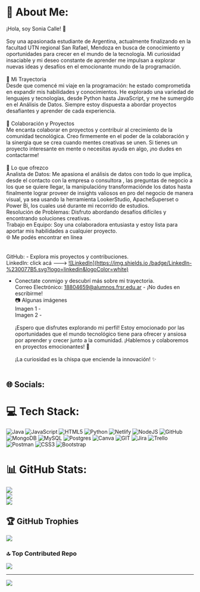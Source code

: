 # 💫 About Me:
¡Hola, soy Sonia Calle! 👋<br><br>Soy una apasionada estudiante de Argentina, actualmente finalizando en la facultad UTN regional San Rafael, Mendoza en busca de conocimiento y oportunidades para crecer en el mundo de la tecnología. Mi curiosidad insaciable y mi deseo constante de aprender me impulsan a explorar nuevas ideas y desafíos en el emocionante mundo de la programación.<br><br>🚀 Mi Trayectoria<br>Desde que comencé mi viaje en la programación: he estado comprometida en expandir mis habilidades y conocimientos. He explorado una variedad de lenguajes y tecnologías, desde Python hasta JavaScript, y me he sumergido en el Análisis de Datos. Siempre estoy dispuesta a abordar proyectos desafiantes y aprender de cada experiencia.<br><br>💼 Colaboración y Proyectos<br>Me encanta colaborar en proyectos y contribuir al crecimiento de la comunidad tecnológica. Creo firmemente en el poder de la colaboración y la sinergia que se crea cuando mentes creativas se unen. Si tienes un proyecto interesante en mente o necesitas ayuda en algo, ¡no dudes en contactarme!<br><br>🌟 Lo que ofrezco<br>Analista de Datos: Me apasiona el análisis de datos con todo lo que implica, desde el contacto con la empresa o consultora ,  las preguntas de negocio a los que se quiere llegar, la manipulacióny transformaciónde los datos hasta finalmente lograr proveer de insights valiosos en pro del negocio de manera visual, ya sea usando la herramienta LookerStudio, ApacheSuperset o Power Bi, los cuales usé durante mi recorrido de estudios.<br>Resolución de Problemas: Disfruto abordando desafíos difíciles y encontrando soluciones creativas.<br>Trabajo en Equipo: Soy una colaboradora entusiasta y estoy lista para aportar mis habilidades a cualquier proyecto.<br>🌐 Me podés encontrar en línea<br><br><br>GitHub:  - Explora mis proyectos y contribuciones.<br>LinkedIn: click acá ---> [![LinkedIn](https://img.shields.io 
/badge/LinkedIn-%230077B5.svg?logo=linkedin&logoColor=white)](https://linkedin.com/in/https://www.linkedin.com/in/sonia-calle)  
- Conectate conmigo y descubrí más sobre mi trayectoria.<br>Correo Electrónico: 18804659@alumnos.frsr.edu.ar - ¡No dudes en escribirme!<br>📷 Algunas imágenes<br>Imagen 1 - <br>Imagen 2 - <br><br>¡Espero que disfrutes explorando mi perfil! Estoy emocionado por las oportunidades que el mundo tecnológico tiene para ofrecer y ansiosa por aprender y crecer junto a la comunidad. ¡Hablemos y colaboremos en proyectos emocionantes! 🚀<br><br>¡La curiosidad es la chispa que enciende la innovación! ✨<br><br>


## 🌐 Socials:

# 💻 Tech Stack:
![Java](https://img.shields.io/badge/java-%23ED8B00.svg?style=for-the-badge&logo=java&logoColor=white) ![JavaScript](https://img.shields.io/badge/javascript-%23323330.svg?style=for-the-badge&logo=javascript&logoColor=%23F7DF1E) ![HTML5](https://img.shields.io/badge/html5-%23E34F26.svg?style=for-the-badge&logo=html5&logoColor=white) ![Python](https://img.shields.io/badge/python-3670A0?style=for-the-badge&logo=python&logoColor=ffdd54) ![Netlify](https://img.shields.io/badge/netlify-%23000000.svg?style=for-the-badge&logo=netlify&logoColor=#00C7B7) ![NodeJS](https://img.shields.io/badge/node.js-6DA55F?style=for-the-badge&logo=node.js&logoColor=white) ![GitHub](https://img.shields.io/badge/GitHub-%23121011.svg?style=for-the-badge&logo=github&logoColor=white) ![MongoDB](https://img.shields.io/badge/MongoDB-%234ea94b.svg?style=for-the-badge&logo=mongodb&logoColor=white) ![MySQL](https://img.shields.io/badge/mysql-%2300f.svg?style=for-the-badge&logo=mysql&logoColor=white) ![Postgres](https://img.shields.io/badge/postgres-%23316192.svg?style=for-the-badge&logo=postgresql&logoColor=white) ![Canva](https://img.shields.io/badge/Canva-%2300C4CC.svg?style=for-the-badge&logo=Canva&logoColor=white) ![GIT](https://img.shields.io/badge/Git-fc6d26?style=for-the-badge&logo=git&logoColor=white) ![Jira](https://img.shields.io/badge/jira-%230A0FFF.svg?style=for-the-badge&logo=jira&logoColor=white) ![Trello](https://img.shields.io/badge/Trello-%23026AA7.svg?style=for-the-badge&logo=Trello&logoColor=white) ![Postman](https://img.shields.io/badge/Postman-FF6C37?style=for-the-badge&logo=postman&logoColor=white) ![CSS3](https://img.shields.io/badge/css3-%231572B6.svg?style=for-the-badge&logo=css3&logoColor=white) ![Bootstrap](https://img.shields.io/badge/bootstrap-%23563D7C.svg?style=for-the-badge&logo=bootstrap&logoColor=white)
# 📊 GitHub Stats:
![](https://github-readme-stats.vercel.app/api?username=SoCalle&theme=tokyonight&hide_border=false&include_all_commits=false&count_private=false)<br/>
![](https://github-readme-streak-stats.herokuapp.com/?user=SoCalle&theme=tokyonight&hide_border=false)<br/>
![](https://github-readme-stats.vercel.app/api/top-langs/?username=SoCalle&theme=tokyonight&hide_border=false&include_all_commits=false&count_private=false&layout=compact)

## 🏆 GitHub Trophies
![](https://github-profile-trophy.vercel.app/?username=SoCalle&theme=alduin&no-frame=false&no-bg=true&margin-w=4)

### 🔝 Top Contributed Repo
![](https://github-contributor-stats.vercel.app/api?username=SoCalle&limit=5&theme=onedark&combine_all_yearly_contributions=true)

---
[![](https://visitcount.itsvg.in/api?id=SoCalle&icon=9&color=6)](https://visitcount.itsvg.in)

<!-- Proudly created with GPRM ( https://gprm.itsvg.in ) -->
